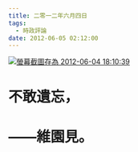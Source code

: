 ```yaml
---
title: 二零一二年六月四日
tags:
  - 時政評論
date: 2012-06-05 02:12:00
---
```


[![](https://lenchan139.files.wordpress.com/2012/06/e89ea2e5b995e688aae59c96e5ad98e782ba-2012-06-04-181039.png "螢幕截圖存為 2012-06-04 18:10:39")](http://www.alliance.org.hk/64/6423/index.html#6423candle)

# 

# **不敢遺忘，**

# **——維園見。**